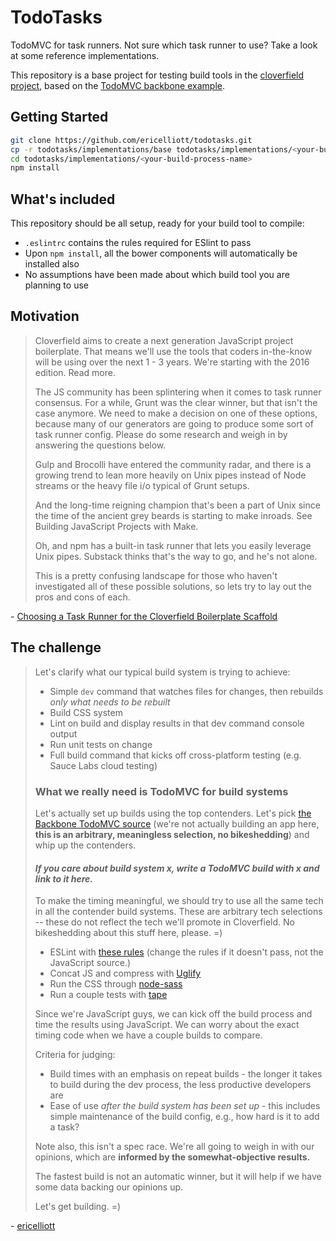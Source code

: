# TodoTasks

TodoMVC for task runners. Not sure which task runner to use? Take a look at some
reference implementations.

This repository is a base project for testing build tools in the [cloverfield
project](https://github.com/ericelliott/cloverfield/issues/2), based on the
[TodoMVC backbone
example](https://github.com/tastejs/todomvc/tree/gh-pages/examples/backbone).

## Getting Started

```bash
git clone https://github.com/ericelliott/todotasks.git
cp -r todotasks/implementations/base todotasks/implementations/<your-build-process-name>
cd todotasks/implementations/<your-build-process-name>
npm install
```

## What's included

This repository should be all setup, ready for your build tool to compile:

 * `.eslintrc` contains the rules required for ESlint to pass
 * Upon `npm install`, all the bower components will automatically be installed
   also
 * No assumptions have been made about which build tool you are planning to use

## Motivation

> Cloverfield aims to create a next generation JavaScript project boilerplate.
> That means we'll use the tools that coders in-the-know will be using over the
> next 1 - 3 years. We're starting with the 2016 edition. Read more.
> 
> The JS community has been splintering when it comes to task runner consensus.
> For a while, Grunt was the clear winner, but that isn't the case anymore. We
> need to make a decision on one of these options, because many of our
> generators are going to produce some sort of task runner config. Please do
> some research and weigh in by answering the questions below.
> 
> Gulp and Brocolli have entered the community radar, and there is a growing
> trend to lean more heavily on Unix pipes instead of Node streams or the heavy
> file i/o typical of Grunt setups.
> 
> And the long-time reigning champion that's been a part of Unix since the time
> of the ancient grey beards is starting to make inroads. See Building
> JavaScript Projects with Make.
> 
> Oh, and npm has a built-in task runner that lets you easily leverage Unix
> pipes. Substack thinks that's the way to go, and he's not alone.
> 
> This is a pretty confusing landscape for those who haven't investigated all of
> these possible solutions, so lets try to lay out the pros and cons of each.

\- [Choosing a Task Runner for the Cloverfield Boilerplate
  Scaffold](https://github.com/ericelliott/cloverfield/issues/2)

## The challenge

> Let's clarify what our typical build system is trying to achieve:
> 
>  * Simple `dev` command that watches files for changes, then rebuilds *only what
>    needs to be rebuilt*
>  * Build CSS system
>  * Lint on build and display results in that dev command console output
>  * Run unit tests on change
>  * Full build command that kicks off cross-platform testing (e.g. Sauce Labs
>    cloud testing)
> 
> ### What we really need is TodoMVC for build systems
> 
> Let's actually set up builds using the top contenders. Let's pick [the Backbone
> TodoMVC
> source](https://github.com/tastejs/todomvc/tree/gh-pages/examples/backbone)
> (we're not actually building an app here, **this is an arbitrary, meaningless
> selection, no bikeshedding**) and whip up the contenders.
> 
> #### *If you care about build system x, write a TodoMVC build with x and link to it here.*
> 
> To make the timing meaningful, we should try to use all the same tech in all the
> contender build systems. These are arbitrary tech selections -- these do not
> reflect the tech we'll promote in Cloverfield. No bikeshedding about this stuff
> here, please. =)
> 
>  * ESLint with [these
>    rules](https://github.com/es-shims/es5-shim/blob/master/.eslintrc) (change
>    the rules if it doesn't pass, not the JavaScript source.)
>  * Concat JS and compress with [Uglify](https://www.npmjs.com/package/uglify-js)
>  * Run the CSS through [node-sass](https://www.npmjs.com/package/node-sass)
>  * Run a couple tests with [tape](https://github.com/substack/tape)
> 
> Since we're JavaScript guys, we can kick off the build process and time the
> results using JavaScript. We can worry about the exact timing code when we have
> a couple builds to compare.
> 
> Criteria for judging:
> 
>  * Build times with an emphasis on repeat builds - the longer it takes to build
>    during the dev process, the less productive developers are
>  * Ease of use *after the build system has been set up* - this includes simple
>    maintenance of the build config, e.g., how hard is it to add a task?
> 
> Note also, this isn't a spec race. We're all going to weigh in with our
> opinions, which are **informed by the somewhat-objective results.**
> 
> The fastest build is not an automatic winner, but it will help if we have some
> data backing our opinions up.
> 
> Let's get building. =)

\- [ericelliott](https://github.com/ericelliott/cloverfield/issues/2#issuecomment-68810309)
